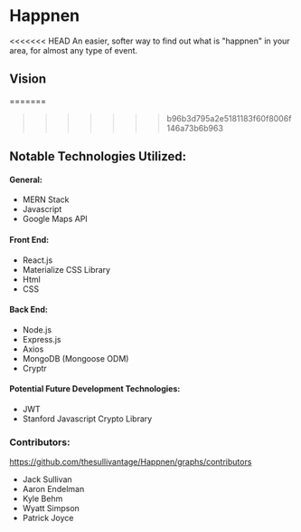 # Happnen
<<<<<<< HEAD
An easier, softer way to find out what is "happnen" in your area, for almost any type of event.

## Vision





=======
>>>>>>> b96b3d795a2e5181183f60f8006f146a73b6b963

<!-- + Happnen is an event based app for consumers looking for events regardless of their size.
+ You can find smaller events like poker games, playing ultimate frisbee in the park, business meet-ups, speed dating events, and many more. 
+ You can also find larger events like concerts, trivia events, happy hours, parties, and marriage receptions. -->


<!-- + When you first open the page, You will see a map including all of the public events happening near you.
+ Once on the home page, You have the option to redirect over to the login page or the sign up page.
+ The login Page will be used for users who have already created a username and password for the site.
+ The Sign up page will allow the users who have not created a username and password to do so. -->


<!-- + Once a user has logged in or created an account, they will be redirected back to the map page.  
+ Once an account is created the user will have the ability to create their own events that will populate on the map page.
+ The user will be able to create public, private, and invite only events.


+ Another feature the user can access once an account is created is their own personal profile page.
+ On this page, you can add a profile image and a short bio.  -->


## Notable Technologies Utilized:

#### General: 

* MERN Stack
* Javascript
* Google Maps API <br/>

#### Front End: 
* React.js
* Materialize CSS Library
* Html
* CSS

#### Back End:
* Node.js
* Express.js
* Axios
* MongoDB (Mongoose ODM)
* Cryptr

#### Potential Future Development Technologies:
* JWT
* Stanford Javascript Crypto Library

<!-- * Google Geocoding API -->

### Contributors:
https://github.com/thesullivantage/Happnen/graphs/contributors
* Jack Sullivan
* Aaron Endelman
* Kyle Behm
* Wyatt Simpson
* Patrick Joyce
